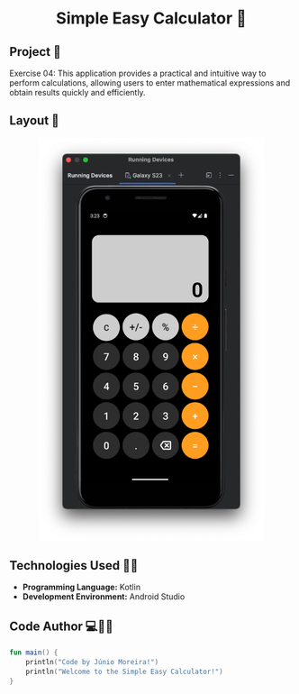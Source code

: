 <h1 align="center">Simple Easy Calculator 📱</h1>

## Project 🎯 

Exercise 04: This application provides a practical and intuitive way to perform calculations, allowing users to enter mathematical expressions and obtain results quickly and efficiently.

## Layout 🎨 

<div align="center">
  <img src="./images/calc.png" alt="App Screenshot" width="400"/>
</div>

## Technologies Used 🤖🍏

- **Programming Language:** Kotlin
- **Development Environment:** Android Studio

## Code Author 💻👨‍💻

```kotlin
fun main() {
    println("Code by Júnio Moreira!")
    println("Welcome to the Simple Easy Calculator!")
}
